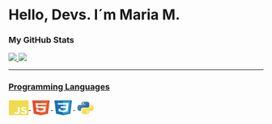 <h1> Hello, Devs. I´m Maria M. </h1> 

<div>
  <h3> My GitHub Stats </h3> 
  <a href="https://github.com/MariaM0ura">
  <img loading="lazy" height="180em" src="https://github-readme-stats.vercel.app/api/top-langs/?username=MariaM0ura&layout=compact&langs_count=7&theme=dracula"/>
  <img loading="lazy" height="180em" src="https://github-readme-stats.vercel.app/api?username=MariaM0ura&show_icons=true&theme=dracula&include_all_commits=true&count_private=true"/>
</div>
  <hr>
<div>
    <h3> Programming Languages </h3>
    <img align="center" alt="Js" height="30" width="40" src="https://raw.githubusercontent.com/devicons/devicon/master/icons/javascript/javascript-plain.svg">
    <img align="center" alt="HTML" height="30" width="40" src="https://raw.githubusercontent.com/devicons/devicon/master/icons/html5/html5-original.svg">
    <img align="center" alt="CSS" height="30" width="40" src="https://raw.githubusercontent.com/devicons/devicon/master/icons/css3/css3-original.svg">
    <img align="center" alt="Python" height="30" width="40" src="https://raw.githubusercontent.com/devicons/devicon/master/icons/python/python-original.svg">
</div>
